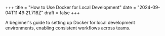 +++
title = "How to Use Docker for Local Development"
date = "2024-09-04T11:49:21.718Z"
draft = false
+++

A beginner's guide to setting up Docker for local development environments, enabling consistent workflows across teams.
        